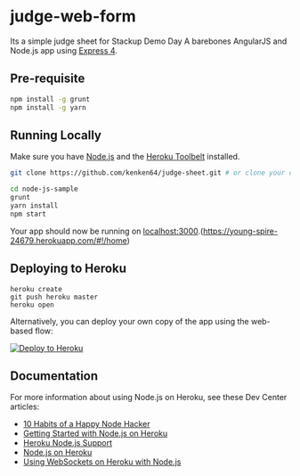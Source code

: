 # judge-web-form

Its a simple judge sheet for Stackup Demo Day
A barebones AngularJS and Node.js app using [Express 4](http://expressjs.com/).


## Pre-requisite
```sh
npm install -g grunt
npm install -g yarn

```

## Running Locally

Make sure you have [Node.js](http://nodejs.org/) and the [Heroku Toolbelt](https://toolbelt.heroku.com/) installed.

```sh
git clone https://github.com/kenken64/judge-sheet.git # or clone your own fork

cd node-js-sample
grunt
yarn install
npm start
```

Your app should now be running on [localhost:3000](http://localhost:3000/).(https://young-spire-24679.herokuapp.com/#!/home)

## Deploying to Heroku

```
heroku create
git push heroku master
heroku open
```

Alternatively, you can deploy your own copy of the app using the web-based flow:

[![Deploy to Heroku](https://www.herokucdn.com/deploy/button.png)](https://heroku.com/deploy)

## Documentation

For more information about using Node.js on Heroku, see these Dev Center articles:

- [10 Habits of a Happy Node Hacker](https://blog.heroku.com/archives/2014/3/11/node-habits)
- [Getting Started with Node.js on Heroku](https://devcenter.heroku.com/articles/getting-started-with-nodejs)
- [Heroku Node.js Support](https://devcenter.heroku.com/articles/nodejs-support)
- [Node.js on Heroku](https://devcenter.heroku.com/categories/nodejs)
- [Using WebSockets on Heroku with Node.js](https://devcenter.heroku.com/articles/node-websockets)